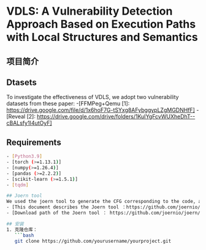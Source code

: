 # VDLS: A Vulnerability Detection Approach Based on Execution Paths with Local Structures and Semantics

## 项目简介

## Dtasets
To investigate the effectiveness of VDLS, we adopt two vulnerability datasets from these paper:
-[FFMPeg+Qemu [1]: https://drive.google.com/file/d/1x6hoF7G-tSYxg8AFybggypLZgMGDNHfF]
-[Reveal [2]: https://drive.google.com/drive/folders/1KuIYgFcvWUXheDhT--cBALsfy1I4utOyF]

## Requirements
```bash
- [Python3.9]
- [torch (>=1.13.1)]
- [numpy(>=1.26.4)]
- [pandas (>=2.2.2)]
- [scikit-learn (>=1.5.1)]
- [tqdm]

## Joern tool
We used the joern tool to generate the CFG corresponding to the code, and the corresponding version can be selected between Joern-Cli1.1.260 and Joern-Cli1.1.700.
- [This document describes the Joern tool ：https://github.com/joernio/joern/releases?page=59 ] 
- [Download path of the Joern tool ： https://github.com/joernio/joern/releases?page=59]  

## 安装
1. 克隆仓库：
   ```bash
   git clone https://github.com/yourusername/yourproject.git

